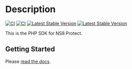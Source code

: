 # Description

[![CI](https://concourse.ns8-infrastructure.com/api/v1/teams/main/pipelines/protect-sdk-php/jobs/test/badge)](https://concourse.ns8-infrastructure.com/teams/main/pipelines/protect-sdk-php/jobs/test)
[![CI](https://concourse.ns8-infrastructure.com/api/v1/teams/main/pipelines/protect-sdk-php/jobs/test/badge?title=tests)](https://concourse.ns8-infrastructure.com/teams/main/pipelines/protect-sdk-php/jobs/test)
[![Latest Stable Version](https://poser.pugx.org/ns8/protect-sdk-php/version)](https://packagist.org/packages/ns8/protect-sdk-php)
[![Latest Stable Version](https://poser.pugx.org/ns8/protect-sdk-php/license)](https://packagist.org/packages/ns8/protect-sdk-php)

This is the PHP SDK for NS8 Protect.

## Getting Started

Please [read the docs](https://github.com/ns8inc/protect-sdk-php/tree/master/public/en/platform/protect-sdk-php).
